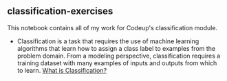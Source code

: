 ## classification-exercises
This notebook contains all of my work for Codeup's classification module.

- Classification is a task that requires the use of machine learning algorithms that learn how to assign a class label to examples from the problem domain. From a modeling perspective, classification requires a training dataset with many examples of inputs and outputs from which to learn. [What is Classification?](https://machinelearningmastery.com/types-of-classification-in-machine-learning/)

